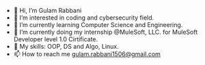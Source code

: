 - 👋 Hi, I’m Gulam Rabbani
- 👀 I’m interested in coding and cybersecurity field.
- 🌱 I’m currently learning Computer Science and Engineering.
- 🌱 I’m currently doing my internship @MuleSoft, LLC. for MuleSoft Developer level 1.0 Cirtificate.
- 💞️ My skills: OOP, DS and Algo, Linux.
- 📫 How to reach me gulam.rabbani1506@gmail.com

<!---
gulamrabbanii/gulamrabbanii is a ✨ special ✨ repository because its `README.md` (this file) appears on your GitHub profile.
You can click the Preview link to take a look at your changes.
--->

